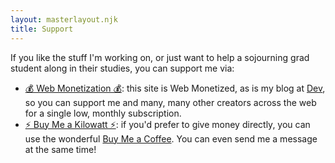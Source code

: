 ```yaml
---
layout: masterlayout.njk
title: Support
---
```


If you like the stuff I'm working on, or just want to help a sojourning grad student along in their studies, you can support me via:

* [💰 Web Monetization 💰](https://webmonetization.org/): this site is Web Monetized, as is my blog at [Dev](https://dev.to/luckierdodge), so you can support me and many, many other creators across the web for a single low, monthly subscription.
* [⚡ Buy Me a Kilowatt ⚡](https://www.buymeacoffee.com/aVc18KuLq): if you'd prefer to give money directly, you can use the wonderful [Buy Me a Coffee](https://www.buymeacoffee.com/). You can even send me a message at the same time!
